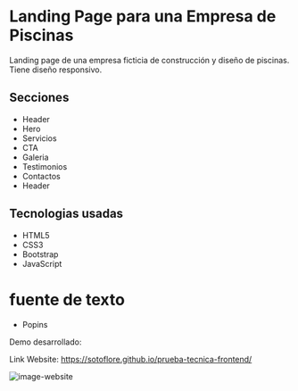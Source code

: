 # Landing Page para una Empresa de Piscinas
Landing page de una empresa ficticia de construcción y diseño de piscinas. Tiene diseño responsivo.
 ## Secciones
 - Header
 - Hero
 - Servicios
 - CTA
 - Galeria
 - Testimonios
 - Contactos
 - Header
## Tecnologias usadas
- HTML5
- CSS3
- Bootstrap
- JavaScript
# fuente de texto
- Popins


Demo desarrollado:

Link Website: 
https://sotoflore.github.io/prueba-tecnica-frontend/

![image-website](https://github.com/sotoflore/prueba-tecnica-frontend/blob/main/assets/images/img-website.png)


